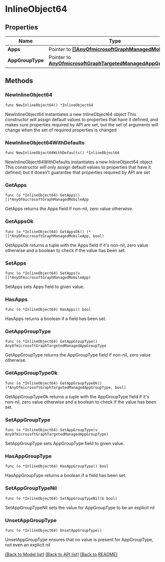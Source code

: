 # InlineObject64

## Properties

Name | Type | Description | Notes
------------ | ------------- | ------------- | -------------
**Apps** | Pointer to [**[]AnyOfmicrosoftGraphManagedMobileApp**](AnyOfmicrosoftGraphManagedMobileApp.md) |  | [optional] 
**AppGroupType** | Pointer to [**AnyOfmicrosoftGraphTargetedManagedAppGroupType**](anyOf&lt;microsoft.graph.targetedManagedAppGroupType&gt;.md) |  | [optional] 

## Methods

### NewInlineObject64

`func NewInlineObject64() *InlineObject64`

NewInlineObject64 instantiates a new InlineObject64 object
This constructor will assign default values to properties that have it defined,
and makes sure properties required by API are set, but the set of arguments
will change when the set of required properties is changed

### NewInlineObject64WithDefaults

`func NewInlineObject64WithDefaults() *InlineObject64`

NewInlineObject64WithDefaults instantiates a new InlineObject64 object
This constructor will only assign default values to properties that have it defined,
but it doesn't guarantee that properties required by API are set

### GetApps

`func (o *InlineObject64) GetApps() []*AnyOfmicrosoftGraphManagedMobileApp`

GetApps returns the Apps field if non-nil, zero value otherwise.

### GetAppsOk

`func (o *InlineObject64) GetAppsOk() (*[]*AnyOfmicrosoftGraphManagedMobileApp, bool)`

GetAppsOk returns a tuple with the Apps field if it's non-nil, zero value otherwise
and a boolean to check if the value has been set.

### SetApps

`func (o *InlineObject64) SetApps(v []*AnyOfmicrosoftGraphManagedMobileApp)`

SetApps sets Apps field to given value.

### HasApps

`func (o *InlineObject64) HasApps() bool`

HasApps returns a boolean if a field has been set.

### GetAppGroupType

`func (o *InlineObject64) GetAppGroupType() AnyOfmicrosoftGraphTargetedManagedAppGroupType`

GetAppGroupType returns the AppGroupType field if non-nil, zero value otherwise.

### GetAppGroupTypeOk

`func (o *InlineObject64) GetAppGroupTypeOk() (*AnyOfmicrosoftGraphTargetedManagedAppGroupType, bool)`

GetAppGroupTypeOk returns a tuple with the AppGroupType field if it's non-nil, zero value otherwise
and a boolean to check if the value has been set.

### SetAppGroupType

`func (o *InlineObject64) SetAppGroupType(v AnyOfmicrosoftGraphTargetedManagedAppGroupType)`

SetAppGroupType sets AppGroupType field to given value.

### HasAppGroupType

`func (o *InlineObject64) HasAppGroupType() bool`

HasAppGroupType returns a boolean if a field has been set.

### SetAppGroupTypeNil

`func (o *InlineObject64) SetAppGroupTypeNil(b bool)`

 SetAppGroupTypeNil sets the value for AppGroupType to be an explicit nil

### UnsetAppGroupType
`func (o *InlineObject64) UnsetAppGroupType()`

UnsetAppGroupType ensures that no value is present for AppGroupType, not even an explicit nil

[[Back to Model list]](../README.md#documentation-for-models) [[Back to API list]](../README.md#documentation-for-api-endpoints) [[Back to README]](../README.md)


